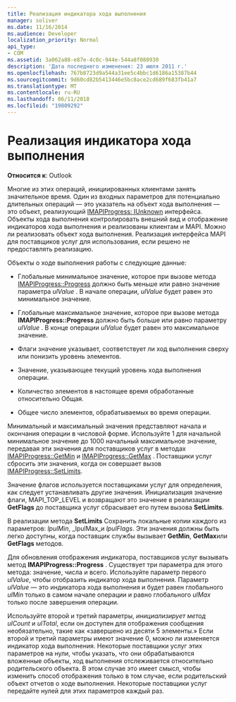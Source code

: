 ```yaml
---
title: Реализация индикатора хода выполнения
manager: soliver
ms.date: 11/16/2014
ms.audience: Developer
localization_priority: Normal
api_type:
- COM
ms.assetid: 3a062a88-e87e-4c0c-944e-544a8f080930
description: 'Дата последнего изменения: 23 июля 2011 г.'
ms.openlocfilehash: 767b8723d9a544a31ee5c4bbc1d6186a15387b44
ms.sourcegitcommit: 9d60cd82b5413446e5bc8ace2cd689f683fb41a7
ms.translationtype: MT
ms.contentlocale: ru-RU
ms.lasthandoff: 06/11/2018
ms.locfileid: "19809292"
---
```

# <a name="implementing-a-progress-indicator"></a>Реализация индикатора хода выполнения

  
  
**Относится к**: Outlook 
  
Многие из этих операций, инициированных клиентами занять значительное время. Один из входных параметров для потенциально длительных операций — это указатель на объект хода выполнения — это объект, реализующий [IMAPIProgress: IUnknown](imapiprogressiunknown.md) интерфейса. Объекты хода выполнения контролировать внешний вид и отображение индикаторов хода выполнения и реализованы клиентам и MAPI. Можно ли реализовать объект хода выполнения. Реализация интерфейса MAPI для поставщиков услуг для использования, если решено не предоставлять реализацию. 
  
Объекты о ходе выполнения работы с следующие данные:
  
- Глобальные минимальное значение, которое при вызове метода [IMAPIProgress::Progress](imapiprogress-progress.md) должно быть меньше или равно значение параметра _ulValue_ . В начале операции, _ulValue_ будет равен это минимальное значение. 
    
- Глобальные максимальное значение, которое при вызове метода **IMAPIProgress::Progress** должно быть больше или равно параметру _ulValue_ . В конце операции _ulValue_ будет равен это максимальное значение. 
    
- Флаги значение указывает, соответствует ли ход выполнения сверху или понизить уровень элементов.
    
- Значение, указывающее текущий уровень хода выполнения операции.
    
- Количество элементов в настоящее время обработанные относительно Общая.
    
- Общее число элементов, обрабатываемых во время операции.
    
Минимальный и максимальный значения представляют начала и окончания операции в числовой форме. Используйте 1 для начальной минимальное значение до 1000 начальный максимальное значение, передавая эти значения для поставщиков услуг в методах [IMAPIProgress::GetMin](imapiprogress-getmin.md) и [IMAPIProgress::GetMax](imapiprogress-getmax.md) . Поставщики услуг сбросить эти значения, когда он совершает вызов [IMAPIProgress::SetLimits](imapiprogress-setlimits.md). 
  
Значение флагов используется поставщиками услуг для определения, как следует устанавливать другие значения. Инициализация значение флаги, MAPI_TOP_LEVEL и возвращают это значение в реализации **GetFlags** до поставщика услуг сбрасывает его путем вызова **SetLimits**. 
  
В реализации метода **SetLimits** Сохранить локальные копии каждого из параметров: _lpulMin_, _lpulMax_и _lpulFlags_. Эти значения должны быть легко доступны, когда поставщик службы вызывает **GetMin**, **GetMax**или **GetFlags** методов. 
  
Для обновления отображения индикатора, поставщиков услуг вызывать метод **IMAPIProgress::Progress** . Существует три параметра для этого метода: значение, числа и всего. Используйте параметр первого _ulValue_, чтобы отобразить индикатор хода выполнения. Параметр _ulValue_ — это индикатора хода выполнения и будет равен глобального _ulMin_ только в самом начале операции и равно глобального _ulMax_ только после завершения операции. 
  
Используйте второй и третий параметры, _инициализирует метод ulCount_ и _ulTotal_, если он доступен для отображения сообщения необязательно, такие как «завершено из десяти 5 элементы.» Если второй и третий параметры имеют значение 0, можно ли изменяется индикатор хода выполнения. Некоторые поставщики услуг этих параметров на нули, чтобы указать, что они обрабатываются вложенные объекты, ход выполнения отслеживается относительно родительского объекта. В этом случае это имеет смысл, чтобы изменить способ отображения только в том случае, если родительский объект отчетов о ходе выполнения. Некоторые поставщики услуг передайте нулей для этих параметров каждый раз. 
  

